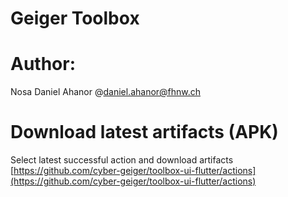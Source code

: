 # Geiger Toolbox

# Author:
Nosa Daniel Ahanor @daniel.ahanor@fhnw.ch
# Download latest artifacts (APK)
Select latest successful action and download artifacts
 [https://github.com/cyber-geiger/toolbox-ui-flutter/actions](https://github.com/cyber-geiger/toolbox-ui-flutter/actions)

[comment]: <> (```)

[comment]: <> (get create page:home)

[comment]: <> (```)

[comment]: <> (#  To create a page:)

[comment]: <> (// &#40;Pages have controller, view, and binding&#41;)

[comment]: <> (// Note: you can use any name, ex: `get create page:login`)



